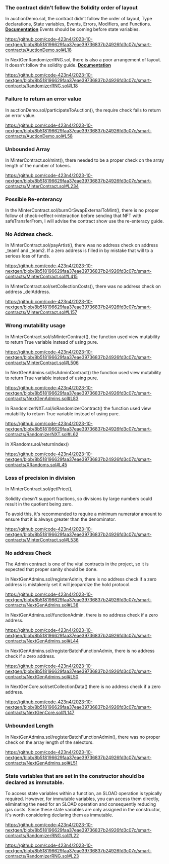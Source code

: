 ### **The contract didn’t follow the Solidity order of layout**

In auctionDemo.sol, the contract didn’t follow the order of layout, Type declarations, State variables, Events, Errors, Modifiers, and Functions. **[Documentation](https://docs.soliditylang.org/en/latest/style-guide.html#order-of-layout)** Events should be coming before state variables.

https://github.com/code-423n4/2023-10-nextgen/blob/8b518196629faa37eae39736837b24926fd3c07c/smart-contracts/AuctionDemo.sol#L18

In NextGenRandomizerRNG.sol, there is also a poor arrangement of layout. It doesn’t follow the solidity guide.  **[Documentation](https://docs.soliditylang.org/en/latest/style-guide.html#order-of-layout)**

https://github.com/code-423n4/2023-10-nextgen/blob/8b518196629faa37eae39736837b24926fd3c07c/smart-contracts/RandomizerRNG.sol#L18

### ******Failure to return an error value******

In auctionDemo.sol/participateToAuction(), the require check fails to return an error value.

https://github.com/code-423n4/2023-10-nextgen/blob/8b518196629faa37eae39736837b24926fd3c07c/smart-contracts/AuctionDemo.sol#L58

### ******************************Unbounded Array******************************

In MinterContract.sol/mint(), there needed to be a proper check on the array length of the number of tokens.

https://github.com/code-423n4/2023-10-nextgen/blob/8b518196629faa37eae39736837b24926fd3c07c/smart-contracts/MinterContract.sol#L234

### **********************************Possible Re-enterancy**********************************

In the MinterContract.sol/burnOrSwapExternalToMint(), there is no proper follow of check→effect→interaction before sending that NFT with safeTransferFrom, I will advise the contract show use the re-enteracy guide.

### ****************************************No Address check.****************************************

In MinterContract.sol/payArtist(), there was no address check on address _team1 and _team2. If a zero address is filled in by mistake that will to a serious loss of funds.

https://github.com/code-423n4/2023-10-nextgen/blob/8b518196629faa37eae39736837b24926fd3c07c/smart-contracts/MinterContract.sol#L415

In MinterContract.sol/setCollectionCosts(), there was no address check on address _delAddress.

https://github.com/code-423n4/2023-10-nextgen/blob/8b518196629faa37eae39736837b24926fd3c07c/smart-contracts/MinterContract.sol#L157

### ********Wrong mutability usage********

In MinterContract.sol/isMinterContract(), the function used view mutability to return True variable instead of using pure.

https://github.com/code-423n4/2023-10-nextgen/blob/8b518196629faa37eae39736837b24926fd3c07c/smart-contracts/MinterContract.sol#L506

In NextGenAdmins.sol/isAdminContract() the function used view mutability to return True variable instead of using pure.

https://github.com/code-423n4/2023-10-nextgen/blob/8b518196629faa37eae39736837b24926fd3c07c/smart-contracts/NextGenAdmins.sol#L83

In RandomizerNXT.sol/isRandomizerContract() the function used view mutability to return True variable instead of using pure.

https://github.com/code-423n4/2023-10-nextgen/blob/8b518196629faa37eae39736837b24926fd3c07c/smart-contracts/RandomizerNXT.sol#L62

In XRandoms.sol/returnIndex() 

https://github.com/code-423n4/2023-10-nextgen/blob/8b518196629faa37eae39736837b24926fd3c07c/smart-contracts/XRandoms.sol#L45

### **Loss of precision in division**

In  MinterContract.sol/getPrice(),

Solidity doesn't support fractions, so divisions by large numbers could result in the quotient being zero.

To avoid this, it's recommended to require a minimum numerator amount to ensure that it is always greater than the denominator.

https://github.com/code-423n4/2023-10-nextgen/blob/8b518196629faa37eae39736837b24926fd3c07c/smart-contracts/MinterContract.sol#L536

### **No address Check**

The Admin contract is one of the vital contracts in the project, so it is expected that proper sanity should be done.

In NextGenAdmins.sol/registerAdmin, there is no address check if a zero address is mistakenly set it will jeopardize the hold protocol. 

https://github.com/code-423n4/2023-10-nextgen/blob/8b518196629faa37eae39736837b24926fd3c07c/smart-contracts/NextGenAdmins.sol#L38

In NextGenAdmins.sol/functionAdmin, there is no address check if a zero address.

https://github.com/code-423n4/2023-10-nextgen/blob/8b518196629faa37eae39736837b24926fd3c07c/smart-contracts/NextGenAdmins.sol#L44

In NextGenAdmins.sol/registerBatchFunctionAdmin, there is no address check if a zero address.

https://github.com/code-423n4/2023-10-nextgen/blob/8b518196629faa37eae39736837b24926fd3c07c/smart-contracts/NextGenAdmins.sol#L50

In NextGenCore.sol/setCollectionData() there is no address check if a zero address.

https://github.com/code-423n4/2023-10-nextgen/blob/8b518196629faa37eae39736837b24926fd3c07c/smart-contracts/NextGenCore.sol#L147

### **Unbounded Length**

In NextGenAdmins.sol/registerBatchFunctionAdmin(), there was no proper check on the array length of the selectors.

https://github.com/code-423n4/2023-10-nextgen/blob/8b518196629faa37eae39736837b24926fd3c07c/smart-contracts/NextGenAdmins.sol#L51

### State variables that are set in the constructor should be declared as immutable.

To access state variables within a function, an SLOAD operation is typically required. However, for immutable variables, you can access them directly, eliminating the need for an SLOAD operation and consequently reducing gas costs. Since these state variables are only assigned in the constructor, it's worth considering declaring them as immutable.

https://github.com/code-423n4/2023-10-nextgen/blob/8b518196629faa37eae39736837b24926fd3c07c/smart-contracts/RandomizerRNG.sol#L22

https://github.com/code-423n4/2023-10-nextgen/blob/8b518196629faa37eae39736837b24926fd3c07c/smart-contracts/RandomizerRNG.sol#L23